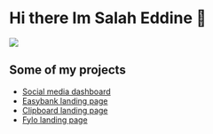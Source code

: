 # Hi there Im Salah Eddine 👋
![](https://mir-s3-cdn-cf.behance.net/project_modules/max_1200/4ff07986208593.5d9a654e92f36.gif)
## Some of my projects
- [Social media dashboard](https://dacitto.github.io/social-media-dashboard-with-theme-switcher/)
- [Easybank landing page](https://dacitto.github.io/Easybank-landing-page/)
- [Clipboard landing page](https://dacitto.github.io/clipboard-landing-page/)
- [Fylo landing page](https://dacitto.github.io/fylo-dark-theme-landing-page/)
<!--


- 🔭 I’m currently working on ...
- 🌱 I’m currently learning ...
- 👯 I’m looking to collaborate on ...
- 🤔 I’m looking for help with ...
- 💬 Ask me about ...
- 📫 How to reach me: ...
- 😄 Pronouns: ...
- ⚡ Fun fact: ...
-->
